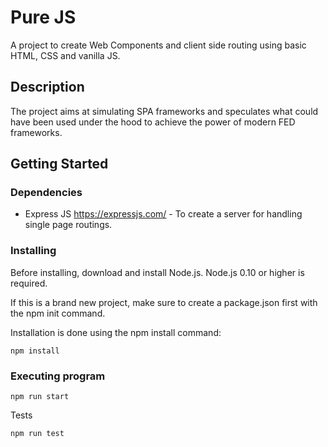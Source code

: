 # Pure JS

A project to create Web Components and client side routing using basic HTML, CSS and vanilla JS.

## Description

The project aims at simulating SPA frameworks and speculates what could have been used under the hood to achieve the power of modern FED frameworks.

## Getting Started

### Dependencies

* Express JS https://expressjs.com/ - To create a server for handling single page routings.

### Installing

Before installing, download and install Node.js. Node.js 0.10 or higher is required.

If this is a brand new project, make sure to create a package.json first with the npm init command.

Installation is done using the npm install command:
```
npm install
```

### Executing program

```
npm run start
```

Tests

```
npm run test
```
